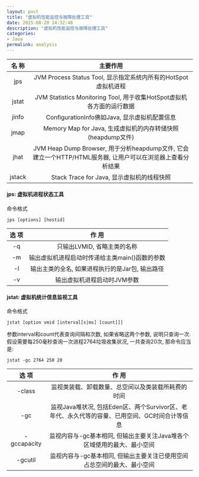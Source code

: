 ```yaml
---
layout: post
title: "虚拟机性能监控与故障处理工具"
date: 2015-08-20 14:32:48
description: "虚拟机性能监控与故障处理工具"
categories:
- Java
permalink: analysis
---
```


|名 称|主要作用|
|:--:|:--:|
|jps|JVM Process Status Tool, 显示指定系统内所有的HotSpot虚拟机进程|
|jstat|JVM Statistics Monitoring Tool, 用于收集HotSpot虚拟机各方面的运行数据|
|jinfo|ConfigurationInfo佛如Java, 显示虚拟机配置信息|
|jmap|Memory Map for Java, 生成虚拟机的内存转储快照(heapdump文件)|
|jhat|JVM Heap Dump Browser, 用于分析heapdump文件, 它会建立一个HTTP/HTML服务器, 让用户可以在浏览器上查看分析结果|
|jstack|Stack Trace for Java, 显示虚拟机的线程快照|

#### jps: 虚拟机进程状态工具

命令格式

```vim
jps [options] [hostid]
```

|选 项|作 用|
|:--:|:--:|
|-q|只输出LVMID, 省略主类的名称|
|-m|输出虚拟机进程启动时传递给主类main()函数的参数|
|-l|输出主类的全名, 如果进程执行的是Jar包, 输出路径|
|-v|输出虚拟机进程启动时JVM参数|

#### jstat: 虚拟机统计信息监视工具

命令格式

```vim
jstat [option vmid [interval[s|ms] [count]]]
```

参数interval和count代表查询间隔和次数, 如果省略这两个参数, 说明只查询一次.  
假设需要每250毫秒查询一次进程2764垃圾收集状况, 一共查询20次, 那命令应当是:  

```vim
jstat -gc 2764 250 20
```

|选 项|作 用|
|:--:|:--:|
|-class|监视类装载、卸载数量、总空间以及类装载所耗费的时间|
|-gc|监视Java堆状况, 包括Eden区、两个Survivor区、老年代、永久代等的容量、已用空间、GC时间合计等信息|
|-gccapacity|监视内容与-gc基本相同, 但输出主要关注Java堆各个区域使用的最大、最小空间|
|-gcutil|监视内容与-gc基本相同, 但输出主要关注已使用空间占总空间的最大、最小空间|



